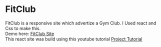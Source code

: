 # FitClub
FitClub is a responsive site which advertize a Gym Club. I Used react and Css to make this.<br>
Demo here: [FitClub Site](https://fitclubtanmay.pages.dev/)<br>
This react site was build using this youtube tutorial [Project Tutorial](https://www.youtube.com/watch?v=gpqoZQ8GNK8) 
